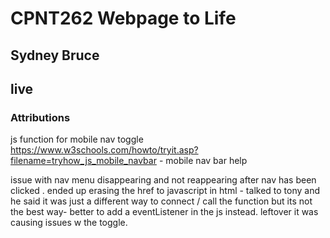 # CPNT262 Webpage to Life
## Sydney Bruce
## live

### Attributions

js function for mobile nav toggle 
https://www.w3schools.com/howto/tryit.asp?filename=tryhow_js_mobile_navbar - mobile nav bar help

issue with nav menu disappearing and not reappearing after nav has been clicked . 
ended up erasing the href to javascript in html - talked to tony and he said it  was just a different way to connect / call the function but its not the best way- better to add a eventListener in the js instead. leftover it was causing issues w the toggle. 
